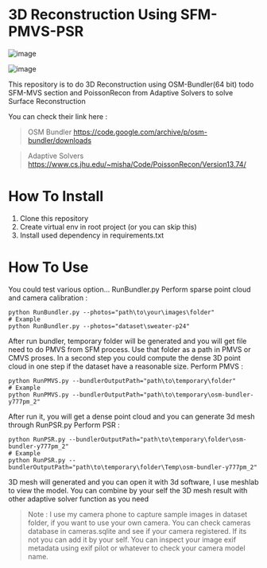 # 3D Reconstruction Using SFM-PMVS-PSR

![image](https://github.com/Girihanbudi/3d_reconstruction/assets/41041312/01257f1c-7afc-41f4-a322-af8e4009245b)

![image](https://github.com/Girihanbudi/3d_reconstruction/assets/41041312/67a40f27-2d21-4525-9953-0d5fd00ec5a5)


This repository is to do 3D Reconstruction using OSM-Bundler(64 bit) todo SFM-MVS section and PoissonRecon from Adaptive Solvers to solve Surface Reconstruction

You can check their link here :
> OSM Bundler
> https://code.google.com/archive/p/osm-bundler/downloads

> Adaptive Solvers
> https://www.cs.jhu.edu/~misha/Code/PoissonRecon/Version13.74/

# How To Install
1. Clone this repository
2. Create virtual env in root project (or you can skip this)
3. Install used dependency in requirements.txt

# How To Use
You could test various option... RunBundler.py
Perform sparse point cloud and camera calibration :
```
python RunBundler.py --photos="path\to\your\images\folder"
# Example
python RunBundler.py --photos="dataset\sweater-p24"
```

After run bundler, temporary folder will be generated and you will get file need to do PMVS from SFM process. Use that folder as a path in PMVS or CMVS proses. In a second step you could compute the dense 3D point cloud in one step if the dataset have a reasonable size.
Perform PMVS :
```
python RunPMVS.py --bundlerOutputPath="path\to\temporary\folder"
# Example
python RunPMVS.py --bundlerOutputPath="path\to\temporary\osm-bundler-y777pm_2"
```

After run it, you will get a dense point cloud and you can generate 3d mesh through RunPSR.py
Perform PSR :
```
python RunPSR.py --bundlerOutputPath="path\to\temporary\folder\osm-bundler-y777pm_2"
# Example
python RunPSR.py --bundlerOutputPath="path\to\temporary\folder\Temp\osm-bundler-y777pm_2"
```
3D mesh will generated and you can open it with 3d software, I use meshlab to view the model. You can combine by your self the 3D mesh result with other adaptive solver function as you need

> Note : I use my camera phone to capture sample images in dataset folder, if you want to use your own camera. You can check cameras database in cameras.sqlite and see if your camera registered. If its not you can add it by your self. You can inspect your image exif metadata using exif pilot or whatever to check your camera model name.
